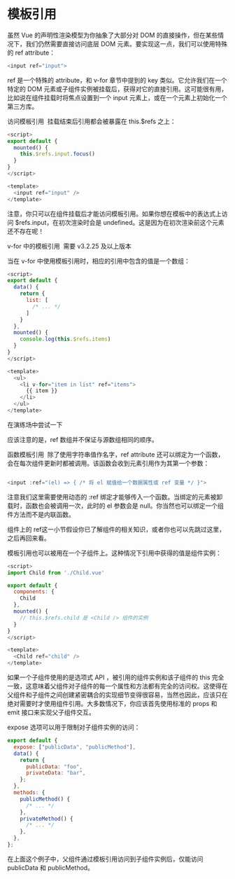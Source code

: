 # 模板引用

虽然 Vue 的声明性渲染模型为你抽象了大部分对 DOM 的直接操作，但在某些情况下，我们仍然需要直接访问底层 DOM 元素。要实现这一点，我们可以使用特殊的 ref attribute：

```js
<input ref="input">
```

ref 是一个特殊的 attribute，和 v-for 章节中提到的 key 类似。它允许我们在一个特定的 DOM 元素或子组件实例被挂载后，获得对它的直接引用。这可能很有用，比如说在组件挂载时将焦点设置到一个 input 元素上，或在一个元素上初始化一个第三方库。

访问模板引用 ​
挂载结束后引用都会被暴露在 this.$refs 之上：

```js
<script>
export default {
  mounted() {
    this.$refs.input.focus()
  }
}
</script>

<template>
  <input ref="input" />
</template>
```

注意，你只可以在组件挂载后才能访问模板引用。如果你想在模板中的表达式上访问 $refs.input，在初次渲染时会是 undefined。这是因为在初次渲染前这个元素还不存在呢！

v-for 中的模板引用 ​
需要 v3.2.25 及以上版本

当在 v-for 中使用模板引用时，相应的引用中包含的值是一个数组：

```js
<script>
export default {
  data() {
    return {
      list: [
        /* ... */
      ]
    }
  },
  mounted() {
    console.log(this.$refs.items)
  }
}
</script>

<template>
  <ul>
    <li v-for="item in list" ref="items">
      {{ item }}
    </li>
  </ul>
</template>
```

在演练场中尝试一下

应该注意的是，ref 数组并不保证与源数组相同的顺序。

函数模板引用 ​
除了使用字符串值作名字，ref attribute 还可以绑定为一个函数，会在每次组件更新时都被调用。该函数会收到元素引用作为其第一个参数：

```js

<input :ref="(el) => { /* 将 el 赋值给一个数据属性或 ref 变量 */ }">
```

注意我们这里需要使用动态的 :ref 绑定才能够传入一个函数。当绑定的元素被卸载时，函数也会被调用一次，此时的 el 参数会是 null。你当然也可以绑定一个组件方法而不是内联函数。

组件上的 ref​
这一小节假设你已了解组件的相关知识，或者你也可以先跳过这里，之后再回来看。

模板引用也可以被用在一个子组件上。这种情况下引用中获得的值是组件实例：

```js
<script>
import Child from './Child.vue'

export default {
  components: {
    Child
  },
  mounted() {
    // this.$refs.child 是 <Child /> 组件的实例
  }
}
</script>

<template>
  <Child ref="child" />
</template>
```

如果一个子组件使用的是选项式 API ，被引用的组件实例和该子组件的 this 完全一致，这意味着父组件对子组件的每一个属性和方法都有完全的访问权。这使得在父组件和子组件之间创建紧密耦合的实现细节变得很容易，当然也因此，应该只在绝对需要时才使用组件引用。大多数情况下，你应该首先使用标准的 props 和 emit 接口来实现父子组件交互。

expose 选项可以用于限制对子组件实例的访问：

```js
export default {
  expose: ["publicData", "publicMethod"],
  data() {
    return {
      publicData: "foo",
      privateData: "bar",
    };
  },
  methods: {
    publicMethod() {
      /* ... */
    },
    privateMethod() {
      /* ... */
    },
  },
};
```

在上面这个例子中，父组件通过模板引用访问到子组件实例后，仅能访问 publicData 和 publicMethod。
